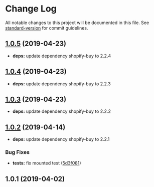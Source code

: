 # Change Log

All notable changes to this project will be documented in this file. See [standard-version](https://github.com/conventional-changelog/standard-version) for commit guidelines.

## [1.0.5](https://github.com/Gomah/nuxt-shopify/compare/v1.0.4...v1.0.5) (2019-04-23)

- **deps:** update dependency shopify-buy to 2.2.4

## [1.0.4](https://github.com/Gomah/nuxt-shopify/compare/v1.0.3...v1.0.4) (2019-04-23)

- **deps:** update dependency shopify-buy to 2.2.3

## [1.0.3](https://github.com/Gomah/nuxt-shopify/compare/v1.0.2...v1.0.3) (2019-04-23)

- **deps:** update dependency shopify-buy to 2.2.2

## [1.0.2](https://github.com/Gomah/nuxt-shopify/compare/v1.0.1...v1.0.2) (2019-04-14)

- **deps:** update dependency shopify-buy to 2.2.1

### Bug Fixes

- **tests:** fix mounted test ([5d3f081](https://github.com/Gomah/nuxt-shopify/commit/5d3f081))

## 1.0.1 (2019-04-02)
